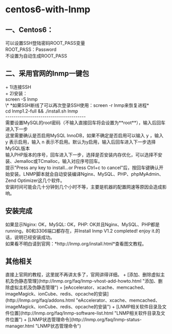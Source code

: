 # centos6-with-lnmp
<h2>一、Centos6：</h2>
可以设置SSH登陆密码ROOT_PASS变量<br/>
ROOT_PASS：Password<br/>
不设置为自动生成ROOT_PASS<br/>
<h2>二、采用官网的lnmp一键包</h2>
+ 1)连接SSH<br/>
+ 2)安装：<br/>
screen -S lnmp<br/>
\* *如果SSH断线了可以再次登录SSH使用：screen -r lnmp来恢复进程*<br/>
cd lnmp1.2-full && ./install.sh lnmp<br/>
---------------------------------------<br/>
需要设置MySQL的root密码（不输入直接回车将会设置为**root**），输入后回车进入下一步<br/>
这里需要确认是否启用MySQL InnoDB，如果不确定是否启用可以输入 y ，输入 y 表示启用，输入 n 表示不启用。默认为y启用，输入后回车进入下一步选择MySQL版本<br/>
输入PHP版本的序号，回车进入下一步，选择是否安装内存优化，可以选择不安装、Jemalloc或TCmalloc，输入对应序号回车。<br/>
提示"Press any key to install...or Press Ctrl+c to cancel"后，按回车键确认开始安装。LNMP脚本就会自动安装编译Nginx、MySQL、PHP、phpMyAdmin、Zend Optimizer这几个软件。<br/>
安装时间可能会几十分钟到几个小时不等，主要是机器的配置网速等原因会造成影响。<br/>
<h2>安装完成</h2>
如果显示Nginx: OK，MySQL: OK，PHP: OK并且Nginx、MySQL、PHP都是running，80和3306端口都存在，并Install lnmp V1.2 completed! enjoy it.的话，说明已经安装成功。</br>
如果看不明白请到官网：*http://lnmp.org/install.html*查看图文教程。</br>
<h2>其他相关</h2>
直接上官网的教程，这里就不再讲太多了，官网讲得详细。
+ [添加、删除虚拟主机及伪静态管理](http://lnmp.org/faq/lnmp-vhost-add-howto.html "添加、删除虚拟主机及伪静态管理")
+ [eAccelerator、xcache、memcached、imageMagick、ionCube、redis、opcache的安装](http://lnmp.org/faq/addons.html "eAccelerator、xcache、memcached、imageMagick、ionCube、redis、opcache的安装")
+ [LNMP相关软件目录及文件位置](http://lnmp.org/faq/lnmp-software-list.html "LNMP相关软件目录及文件位置")
+ [LNMP状态管理命令](http://lnmp.org/faq/lnmp-status-manager.html "LNMP状态管理命令")
